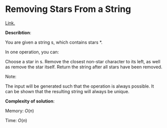 # Removing Stars From a String
[Link.](https://leetcode.com/problems/removing-stars-from-a-string/description/)

**Describtion**:

You are given a string s, which contains stars *.

In one operation, you can:

Choose a star in s.
Remove the closest non-star character to its left, as well as remove the star itself.
Return the string after all stars have been removed.

Note:

The input will be generated such that the operation is always possible.
It can be shown that the resulting string will always be unique.

**Complexity of solution**:

Memory: *O*(*n*)

Time: *O*(*n*)